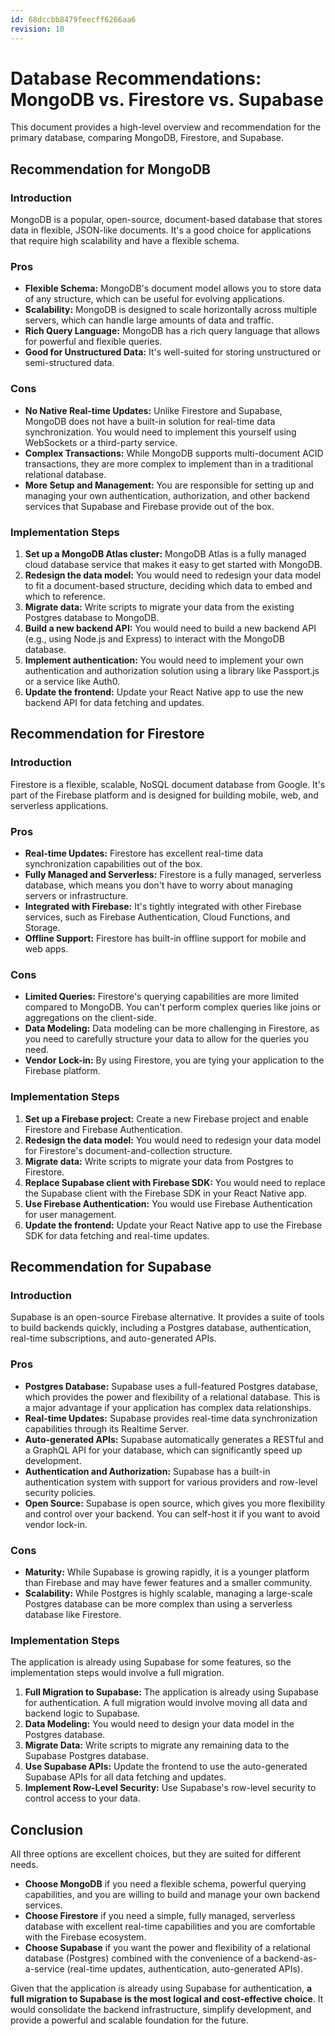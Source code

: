 ```yaml
---
id: 68dccbb8479feecff6266aa6
revision: 10
---
```


# Database Recommendations: MongoDB vs. Firestore vs. Supabase

This document provides a high-level overview and recommendation for the primary database, comparing MongoDB, Firestore, and Supabase.

## Recommendation for MongoDB

### Introduction

MongoDB is a popular, open-source, document-based database that stores data in flexible, JSON-like documents. It's a good choice for applications that require high scalability and have a flexible schema.

### Pros

- **Flexible Schema:** MongoDB's document model allows you to store data of any structure, which can be useful for evolving applications.
- **Scalability:** MongoDB is designed to scale horizontally across multiple servers, which can handle large amounts of data and traffic.
- **Rich Query Language:** MongoDB has a rich query language that allows for powerful and flexible queries.
- **Good for Unstructured Data:** It's well-suited for storing unstructured or semi-structured data.

### Cons

- **No Native Real-time Updates:** Unlike Firestore and Supabase, MongoDB does not have a built-in solution for real-time data synchronization. You would need to implement this yourself using WebSockets or a third-party service.
- **Complex Transactions:** While MongoDB supports multi-document ACID transactions, they are more complex to implement than in a traditional relational database.
- **More Setup and Management:** You are responsible for setting up and managing your own authentication, authorization, and other backend services that Supabase and Firebase provide out of the box.

### Implementation Steps

1.  **Set up a MongoDB Atlas cluster:** MongoDB Atlas is a fully managed cloud database service that makes it easy to get started with MongoDB.
2.  **Redesign the data model:** You would need to redesign your data model to fit a document-based structure, deciding which data to embed and which to reference.
3.  **Migrate data:** Write scripts to migrate your data from the existing Postgres database to MongoDB.
4.  **Build a new backend API:** You would need to build a new backend API (e.g., using Node.js and Express) to interact with the MongoDB database.
5.  **Implement authentication:** You would need to implement your own authentication and authorization solution using a library like Passport.js or a service like Auth0.
6.  **Update the frontend:** Update your React Native app to use the new backend API for data fetching and updates.

## Recommendation for Firestore

### Introduction

Firestore is a flexible, scalable, NoSQL document database from Google. It's part of the Firebase platform and is designed for building mobile, web, and serverless applications.

### Pros

- **Real-time Updates:** Firestore has excellent real-time data synchronization capabilities out of the box.
- **Fully Managed and Serverless:** Firestore is a fully managed, serverless database, which means you don't have to worry about managing servers or infrastructure.
- **Integrated with Firebase:** It's tightly integrated with other Firebase services, such as Firebase Authentication, Cloud Functions, and Storage.
- **Offline Support:** Firestore has built-in offline support for mobile and web apps.

### Cons

- **Limited Queries:** Firestore's querying capabilities are more limited compared to MongoDB. You can't perform complex queries like joins or aggregations on the client-side.
- **Data Modeling:** Data modeling can be more challenging in Firestore, as you need to carefully structure your data to allow for the queries you need.
- **Vendor Lock-in:** By using Firestore, you are tying your application to the Firebase platform.

### Implementation Steps

1.  **Set up a Firebase project:** Create a new Firebase project and enable Firestore and Firebase Authentication.
2.  **Redesign the data model:** You would need to redesign your data model for Firestore's document-and-collection structure.
3.  **Migrate data:** Write scripts to migrate your data from Postgres to Firestore.
4.  **Replace Supabase client with Firebase SDK:** You would need to replace the Supabase client with the Firebase SDK in your React Native app.
5.  **Use Firebase Authentication:** You would use Firebase Authentication for user management.
6.  **Update the frontend:** Update your React Native app to use the Firebase SDK for data fetching and real-time updates.

## Recommendation for Supabase

### Introduction

Supabase is an open-source Firebase alternative. It provides a suite of tools to build backends quickly, including a Postgres database, authentication, real-time subscriptions, and auto-generated APIs.

### Pros

- **Postgres Database:** Supabase uses a full-featured Postgres database, which provides the power and flexibility of a relational database. This is a major advantage if your application has complex data relationships.
- **Real-time Updates:** Supabase provides real-time data synchronization capabilities through its Realtime Server.
- **Auto-generated APIs:** Supabase automatically generates a RESTful and a GraphQL API for your database, which can significantly speed up development.
- **Authentication and Authorization:** Supabase has a built-in authentication system with support for various providers and row-level security policies.
- **Open Source:** Supabase is open source, which gives you more flexibility and control over your backend. You can self-host it if you want to avoid vendor lock-in.

### Cons

- **Maturity:** While Supabase is growing rapidly, it is a younger platform than Firebase and may have fewer features and a smaller community.
- **Scalability:** While Postgres is highly scalable, managing a large-scale Postgres database can be more complex than using a serverless database like Firestore.

### Implementation Steps

The application is already using Supabase for some features, so the implementation steps would involve a full migration.

1.  **Full Migration to Supabase:** The application is already using Supabase for authentication. A full migration would involve moving all data and backend logic to Supabase.
2.  **Data Modeling:** You would need to design your data model in the Postgres database.
3.  **Migrate Data:** Write scripts to migrate any remaining data to the Supabase Postgres database.
4.  **Use Supabase APIs:** Update the frontend to use the auto-generated Supabase APIs for all data fetching and updates.
5.  **Implement Row-Level Security:** Use Supabase's row-level security to control access to your data.

## Conclusion

All three options are excellent choices, but they are suited for different needs.

- **Choose MongoDB** if you need a flexible schema, powerful querying capabilities, and you are willing to build and manage your own backend services.
- **Choose Firestore** if you need a simple, fully managed, serverless database with excellent real-time capabilities and you are comfortable with the Firebase ecosystem.
- **Choose Supabase** if you want the power and flexibility of a relational database (Postgres) combined with the convenience of a backend-as-a-service (real-time updates, authentication, auto-generated APIs).

Given that the application is already using Supabase for authentication, **a full migration to Supabase is the most logical and cost-effective choice**. It would consolidate the backend infrastructure, simplify development, and provide a powerful and scalable foundation for the future.